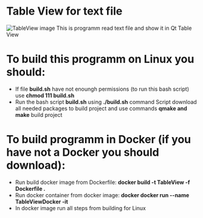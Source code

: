 # Table View for text file
![TableView image](https://user-images.githubusercontent.com/47713033/95736731-4573b680-0c8f-11eb-83b7-6eaaed065c96.png)
This is programm read text file and show it in Qt Table View
# To build this programm on Linux you should:
* If file **build.sh** have not enoungh permissions (to run this bash script) use **chmod 111 build.sh**
* Run the bash script **build.sh** using **./build.sh** command
Script download all needed packages to build project and use commands **qmake and make** build project

# To build programm in Docker (if you have not a Docker you should download):
* Run build docker image from Dockerfile: **docker build -t TableView -f Dockerfile .**
* Run docker container from docker image: **docker docker run --name TableViewDocker -it**
* In docker image run all steps from building for Linux
